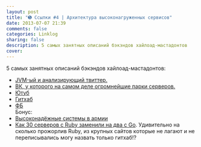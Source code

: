 ```yaml
---
layout: post
title: "➎ Ссылки #4 | Архитектура высоконагруженных сервисов"
date: 2013-07-07 21:39
comments: false
categories: Linklog
sharing: false
description: 5 самых занятных описаний бэкэндов хайлоад-мастадонтов
cover: 
---
```

5 самых занятных описаний бэкэндов хайлоад-мастадонтов:

* [JVM-ый и анализирующий твиттер.](engineering.twitter.com/2013/01/braindump.html)
* [ВК, у которого на самом деле огромнейшие парки серверов.](http://www.insight-it.ru/masshtabiruemost/arkhitektura-vkontakte/)
* [Ютуб](http://highscalability.com/blog/2012/3/26/7-years-of-youtube-scalability-lessons-in-30-minutes.html)
* [Гитхаб](https://github.com/blog/530-how-we-made-github-fast)
* [ФБ](http://www.facebook.com/note.php?note_id=76191543919)  
Бонус:
* [Высоконадёжные системы в армии](http://govleaders.org/reliability.htm)
*  [Как 30 серверов c Ruby заменили на два с Go](http://habrahabr.ru/post/172795/). Удивительно на сколько прожорлив Ruby, из крупных сайтов которые не лагают и не переписывались могу назвать только гитхаб!?